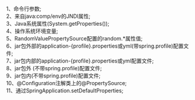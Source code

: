 1、命令行参数;\
2、来自java:comp/env的JNDI属性;\
3、Java系统属性(System.getProperties());\
4、操作系统环境变量;\
5、RandomValuePropertySource配置的random.*属性值;\
6、jar包外部的application-{profile}.properties或yml(带spring.profile)配置文件;\
7、jar包内部的application-{profile}.properties或yml配置文件;\
8、jar包外 (不带spring.profile)配置文件;\
9、jar包内(不带spring.profile)配置文件;\
10、@Configuration注解类上的@PropertySource;\
11、通过SpringApplication.setDefaultProperties;
